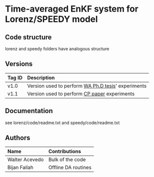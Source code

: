 #  Time-averaged EnKF system for Lorenz/SPEEDY model
## Code structure
lorenz and speedy folders have analogous structure

## Versions
|Tag ID| Description                                           |
|:---- |:------------------------------------------------------|
| v1.0 | Version used to perform [WA Ph.D tesis][1]' experiments    |
| v1.1 | Version used to perform [CP paper][2] experiments          |

## Documentation
see lorenz/code/readme.txt and speedy/code/readme.txt

## Authors
| Name           |  Contributions      |
|:-------------- |:--------------------|
| Walter Acevedo | Bulk of the code    |
| Bijan Fallah   | Offline DA routines |


[1]: http://www.diss.fu-berlin.de/diss/receive/FUDISS_thesis_000000099753
[2]: https://doi.org/10.5194/cp-13-545-2017

